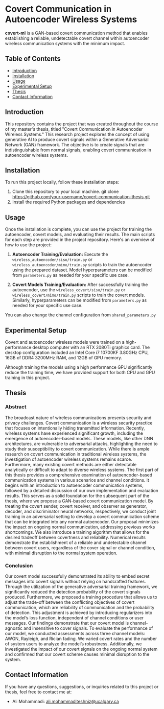 # Covert Communication in Autoencoder Wireless Systems

**covert-ml** is a GAN-based covert communication method that enables establishing a reliable, undetectable covert
channel within autoencoder wireless communication systems with the minimum impact.

## Table of Contents

- [Introduction](#introduction)
- [Installation](#installation)
- [Usage](#usage)
- [Experimental Setup](#experimental-setup)
- [Thesis](#thesis)
- [Contact Information](#contact-information)

## Introduction

This repository contains the project that was created throughout the course of my master's thesis, titled "Covert
Communication in Autoencoder Wireless Systems." This research project explores the concept of using generative AI to
produce covert signals within a Generative Adversarial Network (GAN) framework. The objective is to create signals that
are indistinguishable from normal signals, enabling covert communication in autoencoder wireless systems.

## Installation

To run this project locally, follow these installation steps:

1. Clone this repository to your local machine.
   git clone https://github.com/your-username/covert-communication-thesis.git
2. Install the required Python packages and dependencies

## Usage

Once the installation is complete, you can use the project for training the autoencoder, covert models, and
evaluating their results. The main scripts for each step are provided in the project repository. Here's an overview of
how
to use the project:

1. **Autoencoder Training/Evaluation:** Execute the `wireless_autoencoder/siso/train.py`
   or `wireless_autoencoder/mimo/train.py` scripts to train the autoencoder using the prepared
   dataset. Model hyperparameters can be modified from `parameters.py` as needed for your specific use case.

2. **Covert Models Training/Evaluation:** After successfully training the autoencoder, use
   the `wireless_covert/siso/train.py`
   or `wireless_covert/mimo/train.py` scripts to train the covert models. Similarly, hyperparameters can be modified
   from `parameters.py` as needed for your specific use case.

You can also change the channel configuration from `shared_parameters.py`

## Experimental Setup

Covert and autoencoder wireless models were trained on a high-
performance desktop computer with an RTX 3080Ti graphics card. The desktop configuration included an Intel Core i7
10700KF 3.80GHz CPU, 16GB of DDR4
3200MHz RAM, and 12GB of GPU memory.

Although training the models using a high performance GPU significantly reduce the training time, we have
provided support
for both CPU and GPU training in this project.

## Thesis

### Abstract

The broadcast nature of wireless communications presents security and privacy challenges.
Covert communication is a wireless security practice that focuses on intentionally hiding
transmitted information. Recently, wireless systems have experienced significant growth,
including the emergence of autoencoder-based models.
These models, like other DNN
architectures, are vulnerable to adversarial attacks, highlighting the need to study their
susceptibility to covert communication. While there is ample research on covert communication
in traditional wireless systems, the investigation of autoencoder wireless systems remains
scarce. Furthermore, many existing covert methods are either detectable analytically or
difficult to adapt to diverse wireless systems.
The first part of this thesis provides a comprehensive examination of autoencoder-based
communication systems in various scenarios and channel conditions. It begins with an
introduction to autoencoder communication systems, followed by a detailed discussion of
our own implementation and evaluation results.
This serves as a solid foundation for
the subsequent part of the thesis, where we propose a GAN-based covert communication
model. By treating the covert sender, covert receiver, and observer as generator, decoder,
and discriminator neural networks, respectively, we conduct joint training in an adversarial
setting to develop a covert communication scheme that can be integrated into any normal
autoencoder. Our proposal minimizes the impact on ongoing normal communication, addressing
previous works shortcomings. We also introduce a training algorithm that allows for the
desired tradeoff between covertness and reliability. Numerical results demonstrate the establishment
of a reliable and undetectable channel between covert users, regardless of the cover signal or
channel condition, with minimal disruption to the normal system operation.

### Conclusion

Our covert model successfully
demonstrated its ability to embed secret messages into covert signals without relying on
handcrafted features. Through the utilization of the generative adversarial training framework,
we significantly reduced the detection probability of the covert signals produced. Furthermore,
we proposed a training procedure that allows us to adjust the trade-off between the conflicting objectives of covert
communication, which are reliability of communication and the probability
of detection. This adjustment is achieved by introducing regularizers into the model’s loss
function, independent of channel conditions or user messages. Our findings demonstrate
that our covert model is channel-agnostic and insensitive to cover signals. To evaluate the
performance of our model, we conducted assessments across three channel models: AWGN,
Rayleigh, and Rician fading. We varied covert rates and the number of system users to
analyze the model’s robustness. Additionally, we investigated the impact of our covert
signals on the ongoing normal system and confirmed that our covert scheme causes minimal
disruption to the system.

## Contact Information

If you have any questions, suggestions, or inquiries related to this project or thesis, feel free to contact me at:

- Ali Mohammadi: ali.mohammaditeshniz@ucalgary.ca
